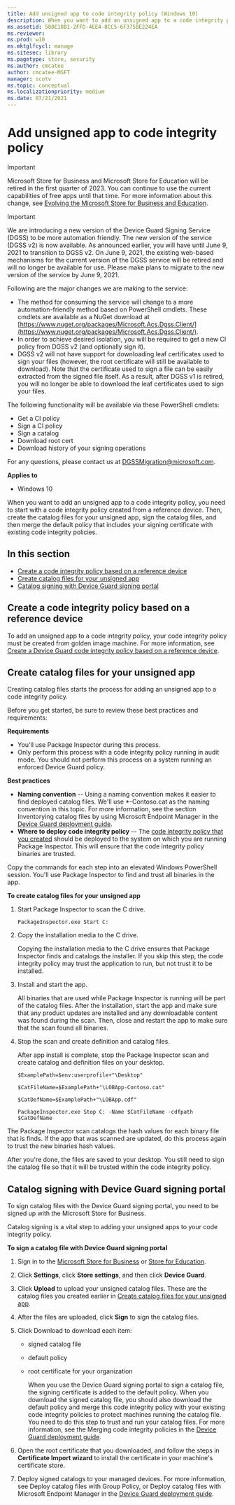 ```yaml
---
title: Add unsigned app to code integrity policy (Windows 10)
description: When you want to add an unsigned app to a code integrity policy, you need to start with a code integrity policy created from a reference device.
ms.assetid: 580E18B1-2FFD-4EE4-8CC5-6F375BE224EA
ms.reviewer: 
ms.prod: w10
ms.mktglfcycl: manage
ms.sitesec: library
ms.pagetype: store, security
ms.author: cmcatee
author: cmcatee-MSFT
manager: scotv
ms.topic: conceptual
ms.localizationpriority: medium
ms.date: 07/21/2021
---
```


# Add unsigned app to code integrity policy

> [!IMPORTANT]
> Microsoft Store for Business and Microsoft Store for Education will be retired in the first quarter of 2023. You can continue to use the current capabilities of free apps until that time. For more information about this change, see [Evolving the Microsoft Store for Business and Education](https://aka.ms/windows/msfb_evolution).

> [!IMPORTANT]
> We are introducing a new version of the Device Guard Signing Service (DGSS) to be more automation friendly. The new version of the service (DGSS v2) is now available. As announced earlier, you will have until June 9, 2021 to transition to DGSS v2. On June 9, 2021, the existing web-based mechanisms for the current version of the DGSS service will be retired and will no longer be available for use. Please make plans to migrate to the new version of the service by June 9, 2021.
>
> Following are the major changes we are making to the service: 
> - The method for consuming the service will change to a more automation-friendly method based on PowerShell cmdlets. These cmdlets are available as a NuGet download at [https://www.nuget.org/packages/Microsoft.Acs.Dgss.Client/](https://www.nuget.org/packages/Microsoft.Acs.Dgss.Client/).
> - In order to achieve desired isolation, you will be required to get a new CI policy from DGSS v2 (and optionally sign it). 
> -	DGSS v2 will not have support for downloading leaf certificates used to sign your files (however, the root certificate will still be available to download).  Note that the certificate used to sign a file can be easily extracted from the signed file itself.  As a result, after DGSS v1 is retired, you will no longer be able to download the leaf certificates used to sign your files.
>
> The following functionality will be available via these PowerShell cmdlets:
> - Get a CI policy
> - Sign a CI policy
> - Sign a catalog 
> - Download root cert
> - Download history of your signing operations 
>
> For any questions, please contact us at DGSSMigration@microsoft.com. 


**Applies to**

-   Windows 10

When you want to add an unsigned app to a code integrity policy, you need to start with a code integrity policy created from a reference device. Then, create the catalog files for your unsigned app, sign the catalog files, and then merge the default policy that includes your signing certificate with existing code integrity policies.

## In this section
- [Create a code integrity policy based on a reference device](#create-ci-policy)
- [Create catalog files for your unsigned app](#create-catalog-files)
- [Catalog signing with Device Guard signing portal](#catalog-signing-device-guard-portal)

## <a href="" id="create-ci-policy"></a>Create a code integrity policy based on a reference device
To add an unsigned app to a code integrity policy, your code integrity policy must be created from golden image machine. For more information, see [Create a Device Guard code integrity policy based on a reference device](/windows/device-security/device-guard/device-guard-deployment-guide).

## <a href="" id="create-catalog-files"></a>Create catalog files for your unsigned app
Creating catalog files starts the process for adding an unsigned app to a code integrity policy.

Before you get started, be sure to review these best practices and requirements:

**Requirements**

- You'll use Package Inspector during this process.
- Only perform this process with a code integrity policy running in audit mode. You should not perform this process on a system running an enforced Device Guard policy.

**Best practices**

- **Naming convention** -- Using a naming convention makes it easier to find deployed catalog files. We'll use \*-Contoso.cat as the naming convention in this topic. For more information, see the section Inventorying catalog files by using Microsoft Endpoint Manager in the [Device Guard deployment guide](/windows/device-security/device-guard/device-guard-deployment-guide).
- **Where to deploy code integrity policy** -- The [code integrity policy that you created](#create-ci-policy) should be deployed to the system on which you are running Package Inspector. This will ensure that the code integrity policy binaries are trusted.

Copy the commands for each step into an elevated Windows PowerShell session. You'll use Package Inspector to find and trust all binaries in the app.

**To create catalog files for your unsigned app**

1.  Start Package Inspector to scan the C drive.

    `PackageInspector.exe Start C:`

2.  Copy the installation media to the C drive.

    Copying the installation media to the C drive ensures that Package Inspector finds and catalogs the installer. If you skip this step, the code integrity policy may trust the application to run, but not trust it to be installed.

3.  Install and start the app.

    All binaries that are used while Package Inspector is running will be part of the catalog files. After the installation, start the app and make sure that any product updates are installed and any downloadable content was found during the scan. Then, close and restart the app to make sure that the scan found all binaries.

4.  Stop the scan and create definition and catalog files.

    After app install is complete, stop the Package Inspector scan and create catalog and definition files on your desktop.

    `$ExamplePath=$env:userprofile+"\Desktop"`

    `$CatFileName=$ExamplePath+"\LOBApp-Contoso.cat"`

    `$CatDefName=$ExamplePath+"\LOBApp.cdf"`

    `PackageInspector.exe Stop C: -Name $CatFileName -cdfpath $CatDefName`

The Package Inspector scan catalogs the hash values for each binary file that is finds. If the app that was scanned are updated, do this process again to trust the new binaries hash values.

After you're done, the files are saved to your desktop. You still need to sign the catalog file so that it will be trusted within the code integrity policy.

## <a href="" id="catalog-signing-device-guard-portal"></a>Catalog signing with Device Guard signing portal

To sign catalog files with the Device Guard signing portal, you need to be signed up with the Microsoft Store for Business.

Catalog signing is a vital step to adding your unsigned apps to your code integrity policy.

**To sign a catalog file with Device Guard signing portal**

1. Sign in to the [Microsoft Store for Business](https://businessstore.microsoft.com) or [Store for Education](https://educationstore.microsoft.com).
2. Click **Settings**, click **Store settings**, and then click **Device Guard**.
3. Click **Upload** to upload your unsigned catalog files. These are the catalog files you created earlier in [Create catalog files for your unsigned app](#create-catalog-files).
4. After the files are uploaded, click **Sign** to sign the catalog files.
5. Click Download to download each item:
   - signed catalog file
   - default policy
   - root certificate for your organization

     When you use the Device Guard signing portal to sign a catalog file, the signing certificate is added to the default policy. When you download the signed catalog file, you should also download the default policy and merge this code integrity policy with your existing code integrity policies to protect machines running the catalog file. You need to do this step to trust and run your catalog files. For more information, see the Merging code integrity policies in the [Device Guard deployment guide](/windows/device-security/device-guard/device-guard-deployment-guide).

6. Open the root certificate that you downloaded, and follow the steps in **Certificate Import wizard** to install the certificate in your machine's certificate store.
7. Deploy signed catalogs to your managed devices. For more information, see Deploy catalog files with Group Policy, or Deploy catalog files with Microsoft Endpoint Manager in the [Device Guard deployment guide](/windows/device-security/device-guard/device-guard-deployment-guide).
